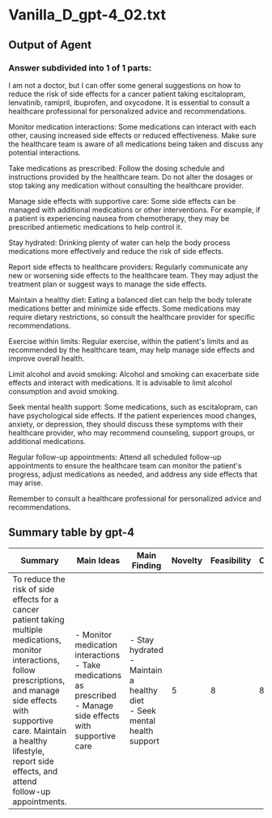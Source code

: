 # Vanilla_D_gpt-4_02.txt
## Output of Agent
### Answer subdivided into 1 of 1 parts:
I am not a doctor, but I can offer some general suggestions on how to reduce the risk of side effects for a cancer patient taking escitalopram, lenvatinib, ramipril, ibuprofen, and oxycodone. It is essential to consult a healthcare professional for personalized advice and recommendations.

Monitor medication interactions: Some medications can interact with each other, causing increased side effects or reduced effectiveness. Make sure the healthcare team is aware of all medications being taken and discuss any potential interactions.

Take medications as prescribed: Follow the dosing schedule and instructions provided by the healthcare team. Do not alter the dosages or stop taking any medication without consulting the healthcare provider.

Manage side effects with supportive care: Some side effects can be managed with additional medications or other interventions. For example, if a patient is experiencing nausea from chemotherapy, they may be prescribed antiemetic medications to help control it.

Stay hydrated: Drinking plenty of water can help the body process medications more effectively and reduce the risk of side effects.

Report side effects to healthcare providers: Regularly communicate any new or worsening side effects to the healthcare team. They may adjust the treatment plan or suggest ways to manage the side effects.

Maintain a healthy diet: Eating a balanced diet can help the body tolerate medications better and minimize side effects. Some medications may require dietary restrictions, so consult the healthcare provider for specific recommendations.

Exercise within limits: Regular exercise, within the patient's limits and as recommended by the healthcare team, may help manage side effects and improve overall health.

Limit alcohol and avoid smoking: Alcohol and smoking can exacerbate side effects and interact with medications. It is advisable to limit alcohol consumption and avoid smoking.

Seek mental health support: Some medications, such as escitalopram, can have psychological side effects. If the patient experiences mood changes, anxiety, or depression, they should discuss these symptoms with their healthcare provider, who may recommend counseling, support groups, or additional medications.

Regular follow-up appointments: Attend all scheduled follow-up appointments to ensure the healthcare team can monitor the patient's progress, adjust medications as needed, and address any side effects that may arise.

Remember to consult a healthcare professional for personalized advice and recommendations.
## Summary table by gpt-4
| Summary | Main Ideas | Main Finding | Novelty | Feasibility | Correctness |
|---------|------------|--------------|---------|-------------|-------------|
| To reduce the risk of side effects for a cancer patient taking multiple medications, monitor interactions, follow prescriptions, and manage side effects with supportive care. Maintain a healthy lifestyle, report side effects, and attend follow-up appointments. | - Monitor medication interactions<br>- Take medications as prescribed<br>- Manage side effects with supportive care | - Stay hydrated<br>- Maintain a healthy diet<br>- Seek mental health support | 5 | 8 | 8 |

